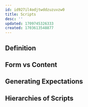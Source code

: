 ```yaml
---
id: id927il4odjtwddzuzuvzw0
title: Scripts
desc: ''
updated: 1709745326333
created: 1703613548877
---
```


## Definition

## Form vs Content

## Generating Expectations

## Hierarchies of Scripts
